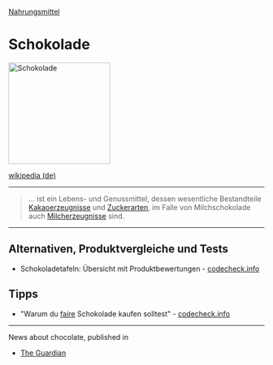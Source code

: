 [Nahrungsmittel](../nahrungsmittel.html)   

# Schokolade

<img src="https://upload.wikimedia.org/wikipedia/commons/thumb/7/70/Chocolate_%28blue_background%29.jpg/800px-Chocolate_%28blue_background%29.jpg" height="200" alt="Schokolade">

[wikipedia (de)](https://de.wikipedia.org/wiki/Schokolade)

---

> ... ist ein Lebens- und Genussmittel, dessen wesentliche Bestandteile [Kakaoerzeugnisse](kakao.html) und [Zuckerarten](zucker.html), im Falle von Milchschokolade auch [Milcherzeugnisse](milch.html) sind.

---

## Alternativen, Produktvergleiche und Tests

* Schokoladetafeln: Übersicht mit Produktbewertungen - [codecheck.info](https://www.codecheck.info/essen/suesswaren/schokoladetafeln.kat)

## Tipps   

* "Warum du [faire](../siegel/fair_trade_siegel.html) Schokolade kaufen solltest" - [codecheck.info](https://www.codecheck.info/news/Warum-Du-faire-Schokolade-kaufen-solltest-181244)

---

News about chocolate, published in
* [The Guardian](https://www.theguardian.com/food/chocolate)
